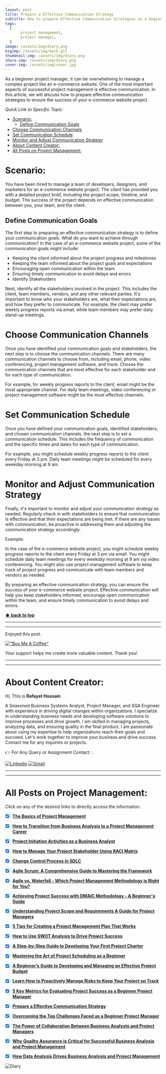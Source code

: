 ```yaml
---
layout: post
title: Prepare a Effective Communication Strategy 
subtitle: How to prepare Effective Communication Strategies as a beginner project manager.
tags:
  [
       project management,
       project manager,
  ]
image: /assets/img/diary.png
bigimg: /assets/img/back.gif
thumbnail-img: /assets/img/diary.png
share-img: /assets/img/diary.png
cover-img: /assets/img/cover.jpg
---
```


As a beginner project manager, it can be overwhelming to manage a complex project like an e-commerce website. One of the most important aspects of successful project management is effective communication. In this article, we will discuss how to prepare effective communication strategies to ensure the success of your e-commerce website project.

_Quick Link to Specific Topic:_
- [Scenario:](#scenario)
  - [Define Communication Goals](#define-communication-goals)
- [Choose Communication Channels](#choose-communication-channels)
- [Set Communication Schedule](#set-communication-schedule)
- [Monitor and Adjust Communication Strategy](#monitor-and-adjust-communication-strategy)
- [About Content Creator:](#about-content-creator)
- [All Posts on Project Management:](#all-posts-on-project-management)

# Scenario:

You have been hired to manage a team of developers, designers, and marketers for an e-commerce website project. The client has provided you with a detailed project brief, including the project scope, timeline, and budget. The success of the project depends on effective communication between you, your team, and the client.

## Define Communication Goals
The first step to preparing an effective communication strategy is to define your communication goals. What do you want to achieve through communication? In the case of an e-commerce website project, some of the communication goals might include:

- Keeping the client informed about the project progress and milestones
- Keeping the team informed about the project goals and expectations
- Encouraging open communication within the team
- Ensuring timely communication to avoid delays and errors
- Identify Stakeholders

Next, identify all the stakeholders involved in the project. This includes the client, team members, vendors, and any other relevant parties. It's important to know who your stakeholders are, what their expectations are, and how they prefer to communicate. For example, the client may prefer weekly progress reports via email, while team members may prefer daily stand-up meetings.

# Choose Communication Channels
Once you have identified your communication goals and stakeholders, the next step is to choose the communication channels. There are many communication channels to choose from, including email, phone, video conferencing, project management software, and more. Choose the communication channels that are most effective for each stakeholder and for each type of communication.

For example, for weekly progress reports to the client, email might be the most appropriate channel. For daily team meetings, video conferencing or project management software might be the most effective channels.

# Set Communication Schedule
Once you have defined your communication goals, identified stakeholders, and chosen communication channels, the next step is to set a communication schedule. This includes the frequency of communication and the specific times and dates for each type of communication.

For example, you might schedule weekly progress reports to the client every Friday at 3 pm. Daily team meetings might be scheduled for every weekday morning at 9 am.

# Monitor and Adjust Communication Strategy
Finally, it's important to monitor and adjust your communication strategy as needed. Regularly check in with stakeholders to ensure that communication is effective and that their expectations are being met. If there are any issues with communication, be proactive in addressing them and adjusting the communication strategy accordingly.

Example:

In the case of the e-commerce website project, you might schedule weekly progress reports to the client every Friday at 3 pm via email. You might schedule daily team meetings for every weekday morning at 9 am via video conferencing. You might also use project management software to keep track of project progress and communicate with team members and vendors as needed.

By preparing an effective communication strategy, you can ensure the success of your e-commerce website project. Effective communication will help you keep stakeholders informed, encourage open communication within the team, and ensure timely communication to avoid delays and errors.



**[⬆ back to top](#define-communication-goals)**



----------------------------------------------------------------------
----------------------------------------------------------------------


Enjoyed this post. 

[!["Buy Me A Coffee"](https://www.buymeacoffee.com/assets/img/custom_images/orange_img.png)](https://www.buymeacoffee.com/rafayetanalyst/)
 
Your support helps me create more valuable content. Thank you!






----------------------------------------------------------------------
----------------------------------------------------------------------

# About Content Creator: 


Hi, This is **Rafayet Hossain**

A Seasoned Business Systems Analyst, Project Manager, and SQA Engineer with experience in driving digital changes within organizations. I specialize in understanding business needs and developing software solutions to improve processes and drive growth. I am skilled in managing projects, analyzing data, and ensuring quality in the final product. I am passionate about using my expertise to help organizations reach their goals and succeed. Let's work together to improve your business and drive success. Contact me for any inquiries or projects.

 


👉 For Any Query or Assignment Contact: : 


[![Linkedin](https://img.shields.io/badge/-LinkedIn-blue?style=flat&logo=Linkedin&logoColor=white)](https://www.linkedin.com/in/rafayethossain/)
[![Gmail](https://img.shields.io/badge/-Gmail-c14438?style=flat&logo=Gmail&logoColor=white)](mailto:rafayet13@gmail.com)


----------------------------------------------------------------------
----------------------------------------------------------------------




# All Posts on Project Management:  

Click on any of the desired links to directly access the information.

- [x]  [**The Basics of Project Management**](https://rafayethossain.github.io/2022-10-10-Project-Management-Beginner's-Guide/)
- [x]  [**How to Transition from Business Analysis to a Project Management Career**](https://rafayethossain.github.io/2022-10-15-Transition-from-Business-Analysis-to-a-Project-Manager/)
- [x]  [**Project Initiation Activities as a Business Analyst**](https://rafayethossain.github.io/2019-02-07-Project-Initiation-Business-Analysis-Activities/)
- [x]  [**How to Manage Your Project Stakeholder Using RACI Matrix**](https://rafayethossain.github.io/2019-02-27-Stakeholder-Management-Business-Analyst/) 
- [x]  [**Change Control Process in SDLC**](https://rafayethossain.github.io/2019-07-07-Change-Control-Process-in-SDLC/)
- [x]  [**Agile Scrum: A Comprehensive Guide to Mastering the Framework**](https://rafayethossain.github.io/2022-11-11-Agile-Scrum-in-a-Nutshell/)
-  [x]  [**Agile vs. Waterfall - Which Project Management Methodology is Right for You?**](https://rafayethossain.github.io/2022-11-28-Agile-vs-Waterfall-Choosing-the-Right-Methodology-for-Your-Project/)
-  [x]  [**Achieving Project Success with DMAIC Methodology - A Beginner's Guide**](https://rafayethossain.github.io/2022-12-01-Achieving-Project-Success-with-DMAIC-Methodology/)
-  [x]  [**Understanding Project Scope and Requirements A Guide for Project Managers**](https://rafayethossain.github.io/2022-12-12-Understanding-Project-Scope-and-Requirements/)
-  [x]  [**5 Tips for Creating a Project Management Plan That Works**](https://rafayethossain.github.io/2022-12-14-Tips-for-Creating-a-Project-Management-Plan-that-Works/)
-  [x]  [**How to Use SWOT Analysis to Drive Project Success**](https://rafayethossain.github.io/2022-12-15-How-to-Conduct-a-SWOT-Analysis-for-Your-Project/)
-  [x]  [**A Step-by-Step Guide to Developing Your First Project Charter**](https://rafayethossain.github.io/2022-12-17-A-Step-by-Step-Guide-to-Developing-Your-First-Project-Charter/)
-  [x]  [**Mastering the Art of Project Scheduling as a Beginner**](https://rafayethossain.github.io/2023-01-05-How-to-Develop-a-Project-Schedule-for-as-a-Beginner/)
-  [x]  [**A Beginner’s Guide to Developing and Managing an Effective Project Budget**](https://rafayethossain.github.io/2023-01-10-How-to-Develop-and-Manage-a-Project-Budget-for-as-a-Beginner/)
-  [x]  [**Learn How to Proactively Manage Risks to Keep Your Project on Track**](https://rafayethossain.github.io/2023-01-12-How-to-Identify-and-Manage-Project-Risk-as-a-Beginner/)
-  [x]  [**5 Key Metrics for Evaluating Project Success as a Beginner Project Manager**](https://rafayethossain.github.io/2023-01-14-How-to-Evaluate-Project-Sucess-as-a-Beginner/)
-  [x]  [**Prepare a Effective Communication Strategy**](https://rafayethossain.github.io/2023-01-18-Effective-Communcation-Strategies-for-Project-Manage-and-Business-Analyst/)
-  [x]  [**Overcoming the Top Challenges Faced as a Beginner Project Manager**](https://rafayethossain.github.io/2023-01-22-Top-Challenges-Faced-by-a-Beginner-Project-Manager/)
-  [x]  [**The Power of Collaboration Between Business Analysts and Project Managers**](https://rafayethossain.github.io/2023-01-24-The-Benefits-of-Collboration-Between-Business-Analyst-and-Project-Manager/)
-  [x]  [**Why Quality Assurance is Critical for Successful Business Analysis and Project Management**](https://rafayethossain.github.io/2023-01-28-The-Importance-of-Quality-Assurance-in-Business-Analysis-and-Project-Management/)
-  [x]  [**How Data Analysis Drives Business Analysis and Project Management**](https://rafayethossain.github.io/2023-01-30-The-Role-of-Data-Analysis-in-Business-Analysis-and-Project-Management/)


![Diary](/assets/img/diary.png "Diary")
